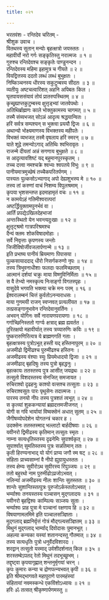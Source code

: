```yaml
---
title: ०२१

---
```

भरतवंशः - रन्तिदेव चरितम् -  
श्रीशुक उवाच ।  
वितथस्य सुतान् मन्योः बृहत्क्षत्रो जयस्ततः ।  
महावीर्यो नरो गर्गः सङ्‌कृतिस्तु नरात्मजः ॥ १ ॥  
गुरुश्च रन्तिदेवश्च सङ्‌कृतेः पाण्डुनन्दन ।  
रन्तिदेवस्य महिमा इहामुत्र च गीयते ॥ २ ॥  
वियद्वित्तस्य ददतो लब्धं लब्धं बुभुक्षतः ।  
निष्किञ्चनस्य धीरस्य सकुटुम्बस्य सीदतः ॥ ३ ॥  
व्यतीयुः अष्टचत्वारिंशत् अहनि अपिबतः किल ।  
घृतपायससंयावं तोयं प्रातरुपस्थितम् ॥ ४ ॥  
कृच्छ्रप्राप्तकुटुम्बस्य क्षुत्तृड्भ्यां जातवेपथोः ।  
अतिथिर्ब्राह्मणः काले भोक्तुकामस्य चागमत् ॥ ५ ॥  
तस्मै संव्यभजत् सोऽन्नं आदृत्य श्रद्धयान्वितः ।  
हरिं सर्वत्र सम्पश्यन् स भुक्त्वा प्रययौ द्विजः ॥ ६ ॥  
अथान्यो भोक्ष्यमाणस्य विभक्तस्य महीपतेः ।  
विभक्तं व्यभजत् तस्मै वृषलाय हरिं स्मरन् ॥ ७ ॥  
याते शूद्रे तमन्योऽगाद् अतिथिः श्वभिरावृतः ।  
राजन्मे दीयतां अन्नं सगणाय बुभुक्षते ॥ ८ ॥  
स आदृत्यावशिष्टं यद् बहुमानपुरस्कृतम् ।  
तच्च दत्त्वा नमश्चक्रे श्वभ्यः श्वपतये विभुः ॥ ९ ॥  
पानीयमात्रमुच्छेषं तच्चैकपरितर्पणम् ।  
पास्यतः पुल्कसोऽभ्यागाद् अपो देह्यशुभस्य मे ॥ १० ॥  
तस्य तां करुणां वाचं निशम्य विपुलश्रमाम् ।  
कृपया भृशसन्तप्त इदमाहामृतं वचः ॥ ११ ॥  
न कामयेऽहं गतिमीश्वरात्परां  
अष्टर्द्धियुक्तामपुनर्भवं वा ।  
आर्तिं प्रपद्येऽखिलदेहभाजां  
अन्तःस्थितो येन भवन्त्यदुःखाः ॥ १२ ॥  
क्षुत्तृट्श्रमो गात्रपरिश्रमश्च  
दैन्यं क्लमः शोकविषादमोहाः ।  
सर्वे निवृत्ताः कृपणस्य जन्तोः  
जिजीविषोर्जीवजलार्पणान्मे ॥ १३ ॥  
इति प्रभाष्य पानीयं म्रियमाणः पिपासया ।  
पुल्कसायाददाद् धीरो निसर्गकरुणो नृपः ॥ १४ ॥  
तस्य त्रिभुवनाधीशाः फलदाः फलमिच्छताम् ।  
आत्मानं दर्शयां चक्रुः माया विष्णुविनिर्मिताः ॥ १५ ॥  
स वै तेभ्यो नमस्कृत्य निःसङ्‌गो विगतस्पृहः ।  
वासुदेवे भगवति भक्त्या चक्रे मनः परम् ॥ १६ ॥  
ईश्वरालम्बनं चित्तं कुर्वतोऽनन्यराधसः ।  
माया गुणमयी राजन् स्वप्नवत् प्रत्यलीयत ॥ १७ ॥  
तत्प्रसङ्‌गानुभावेन रन्तिदेवानुवर्तिनः ।  
अभवन् योगिनः सर्वे नारायणपरायणाः ॥ १८ ॥  
गर्गाच्छिनिस्ततो गार्ग्यः क्षत्राद् ब्रह्म ह्यवर्तत ।  
दुरितक्षयो महावीर्यात् तस्य त्रय्यारुणिः कविः ॥ १९ ॥  
पुष्करारुणिरित्यत्र ये ब्राह्मणगतिं गताः ।  
बृहत्क्षत्रस्य पुत्रोऽभूत् हस्ती यद् हस्तिनापुरम् ॥ २० ॥  
अजमीढो द्विमीढश्च पुरुमीढश्च हस्तिनः ।  
अजमीढस्य वंश्याः स्युः प्रियमेधादयो द्विजाः ॥ २१ ॥  
अजमीढाद् बृहदिषुः तस्य पुत्रो बृहद्धनुः ।  
बृहत्कायः ततस्तस्य पुत्र आसीत् जयद्रथः ॥ २२ ॥  
तत्सुतो विशदस्तस्य सेनजित् समजायत ।  
रुचिराश्वो दृढहनुः काश्यो वत्सश्च तत्सुताः ॥ २३ ॥  
रुचिराश्वसुतः पारः पृथुसेनः तदात्मजः ।  
पारस्य तनयो नीपः तस्य पुत्रशतं त्वभूत् ॥ २४ ॥  
स कृत्व्यां शुककन्यायां ब्रह्मदत्तमजीजनत् ।  
योगी स गवि भार्यायां विष्वक्सेनं अधात् सुतम् ॥ २५ ॥  
जैगीषव्योपदेशेन योगतन्त्रं चकार ह ।  
उदक्सेनः ततस्तस्माद् भल्लाटो बार्हदीषवाः ॥ २६ ॥  
यवीनरो द्विमीढस्य कृतिमान् तत्सुतः स्मृतः ।  
नाम्ना सत्यधृतिस्तस्य दृढनेमिः सुपार्श्वकृत् ॥ २७ ॥  
सुपार्श्वात् सुमतिस्तस्य पुत्रः सन्नतिमान् ततः ।  
कृती हिरण्यनाभाद् यो योगं प्राप्य जगौ स्म षट् ॥ २८ ॥  
संहिताः प्राच्यसाम्नां वै नीपो ह्युग्रायुधस्ततः ।  
तस्य क्षेम्यः सुवीरोऽथ सुवीरस्य रिपुञ्जयः ॥ २९ ॥  
ततो बहुरथो नाम पुरुमीढोऽप्रजोऽभवत् ।  
नलिन्यां अजमीढस्य नीलः शान्तिः सुतस्ततः ॥ ३० ॥  
शान्तेः सुशान्तिस्तत्पुत्रः पुरुजोऽर्कस्ततोऽभवत् ।  
भर्म्याश्वः तनयस्तस्य पञ्चासन् मुद्गलादयः ॥ ३१ ॥  
यवीनरो बृहद्विश्वः काम्पिल्यः सञ्जयः सुताः ।  
भर्म्याश्वः प्राह पुत्रा मे पञ्चानां रक्षणाय हि ॥ ३२ ॥  
विषयाणामलमिमे इति पञ्चालसञ्ज्ञिताः ।  
मुद्गलाद् ब्रह्मनिर्वृत्तं गोत्रं मौद्गल्यसञ्ज्ञितम् ॥ ३३ ॥  
मिथुनं मुद्गलाद् भार्म्याद् दिवोदासः पुमानभूत् ।  
अहल्या कन्यका यस्यां शतानन्दस्तु गौतमात् ॥ ३४ ॥  
तस्य सत्यधृतिः पुत्रो धनुर्वेदविशारदः ।  
शरद्वान् तत्सुतो यस्माद् उर्वशीदर्शनात् किल ॥ ३५ ॥  
शरस्तम्बेऽपतद् रेतो मिथुनं तदभूच्छुभम् ।  
तद्दृष्ट्वा कृपयागृह्णात् शन्तनुर्मृगयां चरन् ।  
कृपः कुमारः कन्या च द्रोणपत्न्यभवत् कृपी ॥ ३६ ॥  
इति श्रीमद्भागवते महापुराणे पारमहंस्यां  
संहितायां नवमस्कन्धे एकविंशोऽध्यायः ॥ २१ ॥  
हरिः ॐ तत्सत् श्रीकृष्णार्पणमस्तु ॥